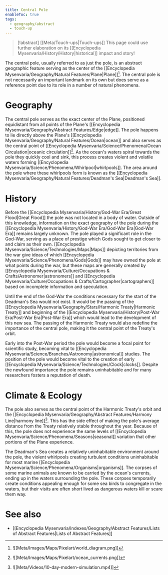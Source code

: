 ```yaml
---
title: Central Pole
enableToc: true
tags:
  - geography/abstract
  - touch-up
---
```


>[!abstract] [[Meta/Touch-ups|Touch-ups]]
>This page could use further elaboration on its [[Encyclopedia Mysenvaria/History/History|historical]] impact and story!

The central pole, usually referred to as just the pole, is an abstract geographic feature serving as the center of the [[Encyclopedia Mysenvaria/Geography/Natural Features/Plane|Plane]][^figure1]. The central pole is not necessarily an important landmark on its own but does serve as a reference point due to its role in a number of natural phenomena.
# Geography
The central pole serves as the exact center of the Plane, positioned equidistant from all points of the Plane's [[Encyclopedia Mysenvaria/Geography/Abstract Features/Edge|edge]]. The pole happens to lie directly above the Plane's [[Encyclopedia Mysenvaria/Geography/Natural Features/Ocean|ocean]] and also serves as the central point of [[Encyclopedia Mysenvaria/Science/Phenomena/Ocean Circulation|oceanic circulation]][^figure2]. As the ocean's waters spiral towards the pole they quickly cool and sink, this process creates violent and volatile waters forming [[Encyclopedia Mysenvaria/Science/Phenomena/Whirlpool|whirlpools]]. The area around the pole where these whirlpools form is known as the [[Encyclopedia Mysenvaria/Geography/Natural Features/Deadman's Sea|Deadman's Sea]].
# History
Before the [[Encyclopedia Mysenvaria/History/God-War Era/Great Flood|Great Flood]] the pole was not located in a body of water. Outside of this knowledge, information on the exact geography of the pole during the [[Encyclopedia Mysenvaria/History/God-War Era/God-War Era|God-War Era]] remains largely unknown. The pole played a significant role in the God-War, serving as a place of prestige which Gods sought to get closer to and claim as their own. [[Encyclopedia Mysenvaria/Science/Technologies/Maps|Maps]] depicting territories from the war give ideas of which [[Encyclopedia Mysenvaria/Science/Phenomena/Gods|Gods]] may have owned the pole at what points during the war, but these maps are generally created by [[Encyclopedia Mysenvaria/Culture/Occupations & Crafts/Astronomer|astronomers]] and [[Encyclopedia Mysenvaria/Culture/Occupations & Crafts/Cartographer|cartographers]] based on incomplete information and speculation. 

Until the end of the God-War the conditions necessary for the start of the Deadman's Sea would not exist. It would be the passing of the [[Encyclopedia Mysenvaria/Geography/Stars/Harmonic Treaty|Harmonic Treaty]] and beginning of the [[Encyclopedia Mysenvaria/History/Post-War Era/Post-War Era|Post-War Era]] which would lead to the development of this new sea. The passing of the Harmonic Treaty would also redefine the importance of the central pole, making it the central point of the Treaty's orbit.

Early into the Post-War period the pole would become a focal point for scientific study, becoming vital to [[Encyclopedia Mysenvaria/Science/Branches/Astronomy|astronomical]] studies. The position of the pole would become vital to the creation of early [[Encyclopedia Mysenvaria/Science/Technologies/Clock|clocks]]. Despite the newfound importance the pole remains uninhabitable and for many researchers fosters a reputation of death.
# Climate & Ecology
The pole also serves as the central point of the Harmonic Treaty's orbit and the [[Encyclopedia Mysenvaria/Geography/Abstract Features/Harmony Line|harmony line]][^figure3]. This has the side effect of making the pole's average distance from the Treaty relatively stable throughout the year. Because of this, the pole does not experience the same levels of [[Encyclopedia Mysenvaria/Science/Phenomena/Seasons|seasonal]] variation that other portions of the Plane experience.

The Deadman's Sea creates a relatively uninhabitable environment around the pole, the violent whirlpools creating turbulent conditions uninhabitable for most marine [[Encyclopedia Mysenvaria/Science/Phenomena/Organisms|organisms]]. The corpses of some marine animals are known to be carried by the ocean's currents, ending up in the waters surrounding the pole. These corpses temporarily create conditions appealing enough for some sea birds to congregate in the waters, but their visits are often short lived as dangerous waters kill or scare them way.
# See also
- [[Encyclopedia Mysenvaria/Indexes/Geography/Abstract Features/Lists of Abstract Features|Lists of Abstract Features]]

[^figure1]: ![[Meta/Images/Maps/Pixelart/world_diagram.png]]
[^figure2]: ![[Meta/Images/Maps/Pixelart/ocean_currents.png]]
[^figure3]: ![[Meta/Videos/10-day-modern-simulation.mp4]]